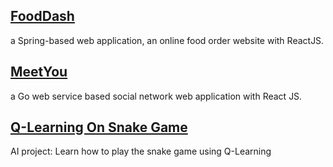 

## [FoodDash](FoodDash)

a Spring-based web application, an online food order website with ReactJS.

## [MeetYou](MeetYou)

a Go web service based social network web application with React JS.

## [Q-Learning On Snake Game](https://github.com/megatronhack/CS-Projects/tree/main/Snake_Qlearning)

AI project: Learn how to play the snake game using Q-Learning

